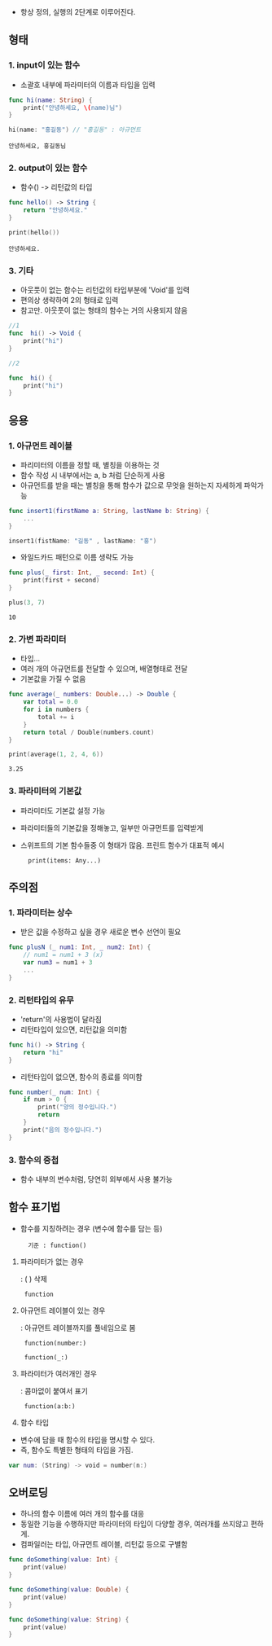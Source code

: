 + 항상 정의, 실행의 2단계로 이루어진다.

## 형태
### 1. input이 있는 함수
+ 소괄호 내부에 파라미터의 이름과 타입을 입력
~~~swift
func hi(name: String) {
    print("안녕하세요, \(name)님")
}

hi(name: "홍길동") // "홍길동" : 아규먼트
~~~
    안녕하세요, 홍길동님

### 2. output이 있는 함수
+ 함수() -> 리턴값의 타입
~~~swift
func hello() -> String {
    return "안녕하세요."
} 

print(hello())
~~~
    안녕하세요.
### 3. 기타
+ 아웃풋이 없는 함수는 리턴값의 타입부분에 'Void'를 입력
+ 편의상 생략하여 2의 형태로 입력
+ 참고만. 아웃풋이 없는 형태의 함수는 거의 사용되지 않음
~~~swift
//1
func  hi() -> Void {
    print("hi")
}

//2

func  hi() {
    print("hi")
}
~~~

## 응용
### 1. 아규먼트 레이블
+ 파리미터의 이름을 정할 때, 별칭을 이용하는 것
+ 함수 작성 시 내부에서는 a, b 처럼 단순하게 사용   
+ 아규먼트를 받을 때는 별칭을 통해 함수가 값으로 무엇을 원하는지 자세하게 파악가능
~~~swift
func insert1(firstName a: String, lastName b: String) {
    ...
}

insert1(fistName: "길동" , lastName: "홍")

~~~

+ 와일드카드 패턴으로 이름 생략도 가능
~~~swift
func plus(_ first: Int, _ second: Int) {
    print(first + second)
}

plus(3, 7)
~~~
    10

### 2. 가변 파라미터
+ 타입...
+ 여러 개의 아규먼트를 전달할 수 있으며, 배열형태로 전달
+ 기본값을 가질 수 없음
~~~swift
func average(_ numbers: Double...) -> Double {
    var total = 0.0
    for i in numbers {
        total += i
    }
    return total / Double(numbers.count)
}

print(average(1, 2, 4, 6))
~~~
    3.25

### 3. 파라미터의 기본값
+ 파라미터도 기본값 설정 가능
+ 파라미터들의 기본값을 정해놓고, 일부만 아규먼트를 입력받게 
+ 스위프트의 기본 함수들중 이 형태가 많음. 프린트 함수가 대표적 예시

        print(items: Any...)


## 주의점
### 1. 파라미터는 상수
+ 받은 값을 수정하고 싶을 경우 새로운 변수 선언이 필요
~~~swift
func plusN (_ num1: Int, _ num2: Int) {
    // num1 = num1 + 3 (x)
    var num3 = num1 + 3
    ...
}
~~~

### 2. 리턴타입의 유무
+ 'return'의 사용법이 달라짐
+ 리턴타입이 있으면, 리턴값을 의미함
~~~swift
func hi() -> String {
    return "hi"
}
~~~
+ 리턴타입이 없으면, 함수의 종료를 의미함
~~~swift
func number(_ num: Int) {
    if num > 0 {
        print("양의 정수입니다.")
        return
    }
    print("음의 정수입니다.")
}
~~~

### 3. 함수의 중첩
+ 함수 내부의 변수처럼, 당연히 외부에서 사용 불가능

## 함수 표기법
+ 함수를 지칭하려는 경우 (변수에 함수를 담는 등)
        
        기준 : function()

1. 파라미터가 없는 경우
    
    : ( ) 삭제
    
        function

2. 아규먼트 레이블이 있는 경우 

    : 아규먼트 레이블까지를 풀네임으로 봄

        function(number:)
        
        function(_:)

3. 파라미터가 여러개인 경우 

    : 콤마없이 붙여서 표기
        
        function(a:b:)

4. 함수 타입
+ 변수에 담을 때 함수의 타입을 명시할 수 있다.
+ 즉, 함수도 특별한 형태의 타입을 가짐.
~~~swift
var num: (String) -> void = number(n:)
~~~


## 오버로딩
+ 하나의 함수 이름에 여러 개의 함수를 대응
+ 동일한 기능을 수행하지만 파라미터의 타입이 다양할 경우, 여러개를 쓰지않고 편하게.
+ 컴파일러는 타입, 아규먼트 레이블, 리턴값 등으로 구별함
~~~swift
func doSomething(value: Int) {
    print(value)
}

func doSomething(value: Double) {
    print(value)
}

func doSomething(value: String) {
    print(value)
}
~~~ 
